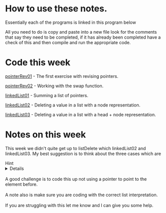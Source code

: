 # How to use these notes.

Essentially each of the programs is linked in this program below

All you need to do is copy and paste into a new file look for the comments that say they need to be completed, if it has already been completed have a check of this and then compile and run the appropriate code.

# Code this week


[pointerRev01](pointerRev01.c/) - The first exercise with revising pointers.

[pointerRev02](pointerRev02.c/) - Working with the swap function.

[linkedList01](linkedList01.c/) - Summing a list of pointers.

[linkedList02](linkedList02.c/) - Deleting a value in a list with a node representation.

[linkedList03](linkedList03.c/) - Deleting a value in a list with a head + node representation.

# Notes on this week

This week we didn't quite get up to listDelete which linkedList02 and linkedList03. My best suggestion is to think about the three cases which are
<summary> Hint </summary>
<details> 
<li> Empty list
<li> Deleting the first value 
<li> Deleting a middle value
</details>
<br/>
A good challenge is to code this up not using a pointer to point to the element before.
<br/>
<br/>
A note also is make sure you are coding with the correct list interpretation.
<br/>
<br/>
If you are struggling with this let me know and I can give you some help.